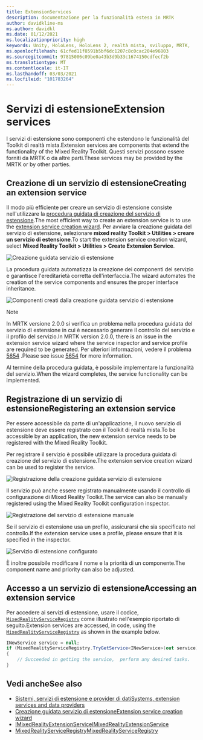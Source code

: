 ```yaml
---
title: ExtensionServices
description: documentazione per la funzionalità estesa in MRTK
author: davidkline-ms
ms.author: davidkl
ms.date: 01/12/2021
ms.localizationpriority: high
keywords: Unity, HoloLens, HoloLens 2, realtà mista, sviluppo, MRTK,
ms.openlocfilehash: 61cfed11f8591b5bf6dc1207c8c0cac204e96803
ms.sourcegitcommit: 97815006c09be0a43b3d9b33c1674150cdfecf2b
ms.translationtype: MT
ms.contentlocale: it-IT
ms.lasthandoff: 03/03/2021
ms.locfileid: "101783264"
---
```

# <a name="extension-services"></a><span data-ttu-id="c0911-104">Servizi di estensione</span><span class="sxs-lookup"><span data-stu-id="c0911-104">Extension services</span></span>

<span data-ttu-id="c0911-105">I servizi di estensione sono componenti che estendono le funzionalità del Toolkit di realtà mista.</span><span class="sxs-lookup"><span data-stu-id="c0911-105">Extension services are components that extend the functionality of the Mixed Reality Toolkit.</span></span> <span data-ttu-id="c0911-106">Questi servizi possono essere forniti da MRTK o da altre parti.</span><span class="sxs-lookup"><span data-stu-id="c0911-106">These services may be provided by the MRTK or by other parties.</span></span>

## <a name="creating-an-extension-service"></a><span data-ttu-id="c0911-107">Creazione di un servizio di estensione</span><span class="sxs-lookup"><span data-stu-id="c0911-107">Creating an extension service</span></span>

<span data-ttu-id="c0911-108">Il modo più efficiente per creare un servizio di estensione consiste nell'utilizzare la [procedura guidata di creazione del servizio di estensione](../tools/extension-service-creation-wizard.md).</span><span class="sxs-lookup"><span data-stu-id="c0911-108">The most efficient way to create an extension service is to use the [extension service creation wizard](../tools/extension-service-creation-wizard.md).</span></span>
<span data-ttu-id="c0911-109">Per avviare la creazione guidata del servizio di estensione, selezionare **mixed reality Toolkit > Utilities > creare un servizio di estensione**.</span><span class="sxs-lookup"><span data-stu-id="c0911-109">To start the extension service creation wizard, select **Mixed Reality Toolkit > Utilities > Create Extension Service**.</span></span>

![Creazione guidata servizio di estensione](../images/extension-wizard/ExtensionServiceCreationWizard.png)

<span data-ttu-id="c0911-111">La procedura guidata automatizza la creazione dei componenti del servizio e garantisce l'ereditarietà corretta dell'interfaccia.</span><span class="sxs-lookup"><span data-stu-id="c0911-111">The wizard automates the creation of the service components and ensures the proper interface inheritance.</span></span>

![Componenti creati dalla creazione guidata servizio di estensione](../images/extension-wizard/ExtensionServiceComponents.png)

> [!Note]
> <span data-ttu-id="c0911-113">In MRTK versione 2.0.0 si verifica un problema nella procedura guidata del servizio di estensione in cui è necessario generare il controllo del servizio e il profilo del servizio.</span><span class="sxs-lookup"><span data-stu-id="c0911-113">In MRTK version 2.0.0, there is an issue in the extension service wizard where the service inspector and service profile are required to be generated.</span></span> <span data-ttu-id="c0911-114">Per ulteriori informazioni, vedere il problema [5654](https://github.com/microsoft/MixedRealityToolkit-Unity/issues/5654) .</span><span class="sxs-lookup"><span data-stu-id="c0911-114">Please see issue [5654](https://github.com/microsoft/MixedRealityToolkit-Unity/issues/5654) for more information.</span></span>

<span data-ttu-id="c0911-115">Al termine della procedura guidata, è possibile implementare la funzionalità del servizio.</span><span class="sxs-lookup"><span data-stu-id="c0911-115">When the wizard completes, the service functionality can be implemented.</span></span>

## <a name="registering-an-extension-service"></a><span data-ttu-id="c0911-116">Registrazione di un servizio di estensione</span><span class="sxs-lookup"><span data-stu-id="c0911-116">Registering an extension service</span></span>

<span data-ttu-id="c0911-117">Per essere accessibile da parte di un'applicazione, il nuovo servizio di estensione deve essere registrato con il Toolkit di realtà mista.</span><span class="sxs-lookup"><span data-stu-id="c0911-117">To be accessible by an application, the new extension service needs to be registered with the Mixed Reality Toolkit.</span></span>

<span data-ttu-id="c0911-118">Per registrare il servizio è possibile utilizzare la procedura guidata di creazione del servizio di estensione.</span><span class="sxs-lookup"><span data-stu-id="c0911-118">The extension service creation wizard can be used to register the service.</span></span>

![Registrazione della creazione guidata servizio di estensione](../images/extension-wizard/ExtensionServiceWizardRegister.png)

<span data-ttu-id="c0911-120">Il servizio può anche essere registrato manualmente usando il controllo di configurazione di Mixed Reality Toolkit.</span><span class="sxs-lookup"><span data-stu-id="c0911-120">The service can also be manually registered using the Mixed Reality Toolkit configuration inspector.</span></span>

![Registrazione del servizio di estensione manuale](../images/profiles/RegisterExtensionService.png)

<span data-ttu-id="c0911-122">Se il servizio di estensione usa un profilo, assicurarsi che sia specificato nel controllo.</span><span class="sxs-lookup"><span data-stu-id="c0911-122">If the extension service uses a profile, please ensure that it is specified in the inspector.</span></span>

![Servizio di estensione configurato](../images/profiles/ConfiguredExtensionService.png)

<span data-ttu-id="c0911-124">È inoltre possibile modificare il nome e la priorità di un componente.</span><span class="sxs-lookup"><span data-stu-id="c0911-124">The component name and priority can also be adjusted.</span></span>

## <a name="accessing-an-extension-service"></a><span data-ttu-id="c0911-125">Accesso a un servizio di estensione</span><span class="sxs-lookup"><span data-stu-id="c0911-125">Accessing an extension service</span></span>

<span data-ttu-id="c0911-126">Per accedere ai servizi di estensione, usare il codice, [`MixedRealityServiceRegistry`](xref:Microsoft.MixedReality.Toolkit.MixedRealityServiceRegistry) come illustrato nell'esempio riportato di seguito.</span><span class="sxs-lookup"><span data-stu-id="c0911-126">Extension services are accessed, in code, using the [`MixedRealityServiceRegistry`](xref:Microsoft.MixedReality.Toolkit.MixedRealityServiceRegistry) as shown in the example below.</span></span>

```c#
INewService service = null;
if (MixedRealityServiceRegistry.TryGetService<INewService>(out service))
{
    // Succeeded in getting the service,  perform any desired tasks.
}
```

## <a name="see-also"></a><span data-ttu-id="c0911-127">Vedi anche</span><span class="sxs-lookup"><span data-stu-id="c0911-127">See also</span></span>

- [<span data-ttu-id="c0911-128">Sistemi, servizi di estensione e provider di dati</span><span class="sxs-lookup"><span data-stu-id="c0911-128">Systems, extension services and data providers</span></span>](../../architecture/systems-extensions-providers.md)
- [<span data-ttu-id="c0911-129">Creazione guidata servizio di estensione</span><span class="sxs-lookup"><span data-stu-id="c0911-129">Extension service creation wizard</span></span>](../tools/extension-service-creation-wizard.md)
- [<span data-ttu-id="c0911-130">IMixedRealityExtensionService</span><span class="sxs-lookup"><span data-stu-id="c0911-130">IMixedRealityExtensionService</span></span>](xref:Microsoft.MixedReality.Toolkit.IMixedRealityExtensionService)
- [<span data-ttu-id="c0911-131">MixedRealityServiceRegistry</span><span class="sxs-lookup"><span data-stu-id="c0911-131">MixedRealityServiceRegistry</span></span>](xref:Microsoft.MixedReality.Toolkit.MixedRealityServiceRegistry)
